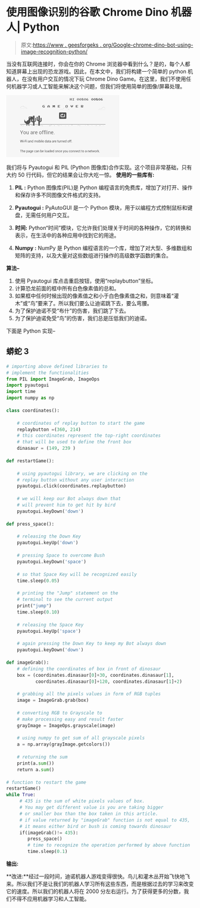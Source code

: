 # 使用图像识别的谷歌 Chrome Dino 机器人| Python

> 原文:[https://www . geesforgeks . org/Google-chrome-dino-bot-using-image-recognition-python/](https://www.geeksforgeeks.org/google-chrome-dino-bot-using-image-recognition-python/)

当没有互联网连接时，你会在你的 Chrome 浏览器中看到什么？是的，每个人都知道屏幕上出现的恐龙游戏。因此，在本文中，我们将构建一个简单的 python 机器人，在没有用户交互的情况下玩 Chrome Dino Game。在这里，我们不使用任何机器学习或人工智能来解决这个问题，但我们将使用简单的图像/屏幕处理。

![](img/ee2ff37c7dbef332c4f045a37905f352.png)

我们将与 Pyautogui 和 PIL (Python 图像库)合作实现。这个项目非常基础，只有大约 50 行代码，但它的结果会让你大吃一惊。
**使用的一些库有:**

1.  **PIL :** Python 图像库(PIL)是 Python 编程语言的免费库，增加了对打开、操作和保存许多不同图像文件格式的支持。

2.  **Pyautogui :** PyAutoGUI 是一个 Python 模块，用于以编程方式控制鼠标和键盘，无需任何用户交互。
3.  **时间:** Python“时间”模块，它允许我们处理关于时间的各种操作，它的转换和表示，在生活中的各种应用中找到它的用途。
4.  **Numpy :** NumPy 是 Python 编程语言的一个库，增加了对大型、多维数组和矩阵的支持，以及大量对这些数组进行操作的高级数学函数的集合。

**算法–**

1.  使用 Pyautogui 库点击重启按钮，使用“replaybutton”坐标。
2.  计算恐龙前面的框中所有白色像素值的总和。
3.  如果框中任何时候出现的像素值之和小于白色像素值之和，则意味着“灌木”或“鸟”要来了。所以我们要么让迪诺跳下去，要么弯腰。
4.  为了保护迪诺不受“布什”的伤害，我们跳了下去。
5.  为了保护迪诺免受“鸟”的伤害，我们总是压低我们的迪诺。

下面是 Python 实现–

## 蟒蛇 3

```py
# importing above defined libraries to
# implement the functionalities
from PIL import ImageGrab, ImageOps
import pyautogui
import time
import numpy as np 

class coordinates():

    # coordinates of replay button to start the game
    replaybutton =(360, 214)
    # this coordinates represent the top-right coordinates
    # that will be used to define the front box
    dinasaur = (149, 239 )

def restartGame():

    # using pyautogui library, we are clicking on the
    # replay button without any user interaction
    pyautogui.click(coordinates.replaybutton)

    # we will keep our Bot always down that
    # will prevent him to get hit by bird
    pyautogui.keyDown('down')

def press_space():

    # releasing the Down Key
    pyautogui.keyUp('down')

    # pressing Space to overcome Bush
    pyautogui.keyDown('space')

    # so that Space Key will be recognized easily
    time.sleep(0.05)

    # printing the "Jump" statement on the
    # terminal to see the current output
    print("jump")
    time.sleep(0.10)

    # releasing the Space Key
    pyautogui.keyUp('space')

    # again pressing the Down Key to keep my Bot always down
    pyautogui.keyDown('down')

def imageGrab():
    # defining the coordinates of box in front of dinosaur
    box = (coordinates.dinasaur[0]+30, coordinates.dinasaur[1],
           coordinates.dinasaur[0]+120, coordinates.dinasaur[1]+2)

    # grabbing all the pixels values in form of RGB tuples  
    image = ImageGrab.grab(box)

    # converting RGB to Grayscale to
    # make processing easy and result faster
    grayImage = ImageOps.grayscale(image)

    # using numpy to get sum of all grayscale pixels
    a = np.array(grayImage.getcolors())

    # returning the sum
    print(a.sum())
    return a.sum()

# function to restart the game
restartGame()
while True:
     # 435 is the sum of white pixels values of box.
     # You may get different value is you are taking bigger
     # or smaller box than the box taken in this article.
     # if value returned by "imageGrab" function is not equal to 435,
     # it means either bird or bush is coming towards dinosaur
     if(imageGrab()!= 435):  
        press_space() 
        # time to recognize the operation performed by above function
        time.sleep(0.1)  
```

**输出:**

**改进:**经过一段时间，迪诺机器人游戏变得很快。鸟儿和灌木丛开始飞快地飞来。所以我们不是让我们的机器人学习所有这些东西，而是根据过去的学习来改变它的速度。所以我们的机器人将在 2000 分左右运行。为了获得更多的分数，我们不得不应用机器学习和人工智能。
